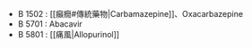 - B 1502 : [[癲癇#傳統藥物|Carbamazepine]]、Oxacarbazepine
- B 5701 : Abacavir
- B 5801 : [[痛風|Allopurinol]]